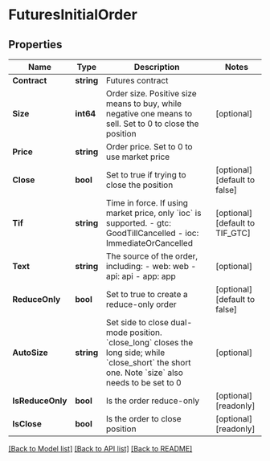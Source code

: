# FuturesInitialOrder

## Properties

Name | Type | Description | Notes
------------ | ------------- | ------------- | -------------
**Contract** | **string** | Futures contract | 
**Size** | **int64** | Order size. Positive size means to buy, while negative one means to sell. Set to 0 to close the position | [optional] 
**Price** | **string** | Order price. Set to 0 to use market price | 
**Close** | **bool** | Set to true if trying to close the position | [optional] [default to false]
**Tif** | **string** | Time in force. If using market price, only &#x60;ioc&#x60; is supported.  - gtc: GoodTillCancelled - ioc: ImmediateOrCancelled | [optional] [default to TIF_GTC]
**Text** | **string** | The source of the order, including: - web: web - api: api - app: app | [optional] 
**ReduceOnly** | **bool** | Set to true to create a reduce-only order | [optional] [default to false]
**AutoSize** | **string** | Set side to close dual-mode position. &#x60;close_long&#x60; closes the long side; while &#x60;close_short&#x60; the short one. Note &#x60;size&#x60; also needs to be set to 0 | [optional] 
**IsReduceOnly** | **bool** | Is the order reduce-only | [optional] [readonly] 
**IsClose** | **bool** | Is the order to close position | [optional] [readonly] 

[[Back to Model list]](../README.md#documentation-for-models) [[Back to API list]](../README.md#documentation-for-api-endpoints) [[Back to README]](../README.md)


